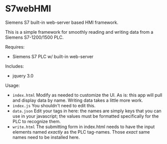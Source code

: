 # S7webHMI
Siemens S7 built-in web-server based HMI framework.


This is a simple framework for smoothly reading and writing data from a Siemens S7-1200/1500 PLC.

Requires:
* Siemens S7 PLC w/ built-in web-server


Includes:
* jquery 3.0


Usage:
- `index.html` Modify as needed to customize the UI.  As is: this app will pull and display data by name.  Writing data takes a little more work.
- `index.js` You shouldn't need to edit this.
- `data.json` Edit your tags in here: the names are simply keys that you can use in your javascript; the values must be formatted specifically for the PLC to recognize them.
- `write.html` The submitting form in index.html needs to have the input elements named _exactly_ as the PLC tag-names.  Those _exact_ same names need to be installed here.
